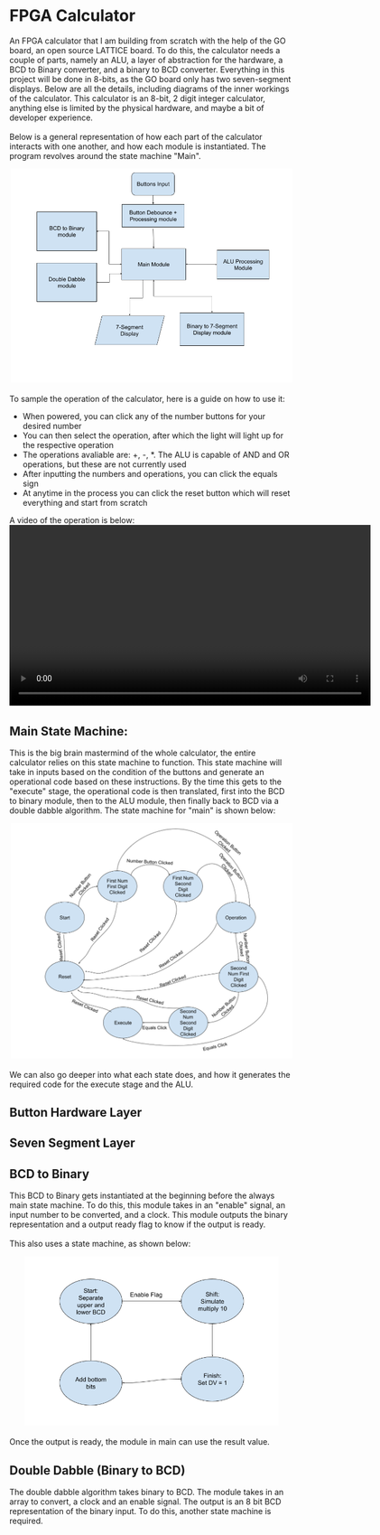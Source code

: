 # FPGA Calculator
An FPGA calculator that I am building from scratch with the help of the GO board, an open source LATTICE board. To do this, the calculator needs a couple of parts, namely an ALU, a layer of abstraction for the hardware, a BCD to Binary converter, and a binary  to BCD converter. Everything in this project will be done in 8-bits, as the GO board only has two seven-segment displays. Below are all the details, including diagrams of the inner workings of the calculator. This calculator is an 8-bit, 2 digit integer calculator, anything else is limited by the physical hardware, and maybe a bit of developer experience. 
<br>
<br>
Below is a general representation of how each part of the calculator interacts with one another, and how each module is instantiated. The program revolves around the state machine "Main".
<br>
<div align=center>
<img src="Pictures/Calc.png" width=500>
</div>
<br>
To sample the operation of the calculator, here is a guide on how to use it:

- When powered, you can click any of the number buttons for your desired number
- You can then select the operation, after which the light will light up for the respective operation
- The operations avaliable are: +, -, *. The ALU is capable of AND and OR operations, but these are not currently used
- After inputting the numbers and operations, you can click the equals sign
- At anytime in the process you can click the reset button which will reset everything and start from scratch

A video of the operation is below:
<br>
<video width="640" controls>
  <source src="pictures/FullSizeRender.MOV" type="video/quicktime">
</video>

## Main State Machine:
This is the big brain mastermind of the whole calculator, the entire calculator relies on this state machine to function. This state machine will take in inputs based on the condition of the buttons and generate an operational code based on these instructions. By the time this gets to the "execute" stage, the operational code is then translated, first into the BCD to binary module, then to the ALU module, then finally back to BCD via a double dabble algorithm. The state machine for "main" is shown below:
<br>
<div align=center>
<img src="Pictures/MainState.png" width=500>
</div>
<br>
We can also go deeper into what each state does, and how it generates the required code for the execute stage and the ALU.

## Button Hardware Layer

## Seven Segment Layer

## BCD to Binary
This BCD to Binary gets instantiated at the beginning before the always main state machine. To do this, this module takes in an "enable" signal, an input number to be converted, and a clock. This module outputs the binary representation and a output ready flag to know if the output is ready. 
<br>
<br>
This also uses a state machine, as shown below:
<br>
<div align=center>
<img src="Pictures/BCD2Binary.png" width=450>
</div>
<br>
Once the output is ready, the module in main can use the result value. 

## Double Dabble (Binary to BCD)
The double dabble algorithm takes binary to BCD. The module takes in an array to convert, a clock and an enable signal. The output is an 8 bit BCD representation of the binary input. To do this, another state machine is required. 